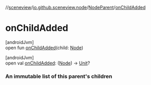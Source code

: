 //[sceneview](../../../index.md)/[io.github.sceneview.node](../index.md)/[NodeParent](index.md)/[onChildAdded](on-child-added.md)

# onChildAdded

[androidJvm]\
open fun [onChildAdded](on-child-added.md)(child: [Node](../-node/index.md))

[androidJvm]\
open val [onChildAdded](on-child-added.md): ([Node](../-node/index.md)) -&gt; [Unit](https://kotlinlang.org/api/latest/jvm/stdlib/kotlin/-unit/index.html)?

###  An immutable list of this parent's children
